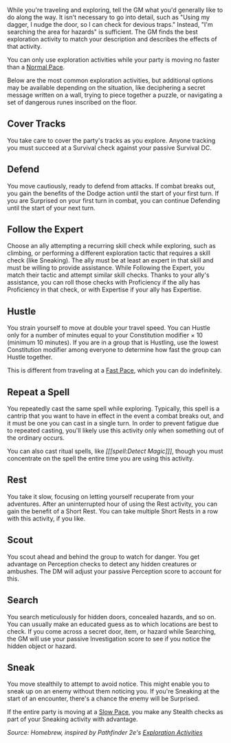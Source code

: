 While you're traveling and exploring, tell the GM what you'd generally like to do along the way. It isn't necessary to go into detail, such as "Using my dagger, I nudge the door, so I can check for devious traps." Instead, "I'm searching the area for hazards" is sufficient. The GM finds the best exploration activity to match your description and describes the effects of that activity.

You can only use exploration activities while your party is moving no faster than a [Normal Pace](/dnd/general/Adventuring#travel-pace).

Below are the most common exploration activities, but additional options may be available depending on the situation, like deciphering a secret message written on a wall, trying to piece together a puzzle, or navigating a set of dangerous runes inscribed on the floor.

## Cover Tracks

You take care to cover the party's tracks as you explore. Anyone tracking you must succeed at a Survival check against your passive Survival DC.

## Defend

You move cautiously, ready to defend from attacks. If combat breaks out, you gain the benefits of the Dodge action until the start of your first turn. If you are Surprised on your first turn in combat, you can continue Defending until the start of your next turn.

## Follow the Expert

Choose an ally attempting a recurring skill check while exploring, such as climbing, or performing a different exploration tactic that requires a skill check (like Sneaking). The ally must be at least an expert in that skill and must be willing to provide assistance. While Following the Expert, you match their tactic and attempt similar skill checks. Thanks to your ally's assistance, you can roll those checks with Proficiency if the ally has Proficiency in that check, or with Expertise if your ally has Expertise.

## Hustle

You strain yourself to move at double your travel speed. You can Hustle only for a number of minutes equal to your Constitution modifier × 10 (minimum 10 minutes). If you are in a group that is Hustling, use the lowest Constitution modifier among everyone to determine how fast the group can Hustle together. 

This is different from traveling at a [Fast Pace](/dnd/general/Adventuring#travel-pace), which you can do indefinitely.

## Repeat a Spell

You repeatedly cast the same spell while exploring. Typically, this spell is a cantrip that you want to have in effect in the event a combat breaks out, and it must be one you can cast in a single turn. In order to prevent fatigue due to repeated casting, you'll likely use this activity only when something out of the ordinary occurs.

You can also cast ritual spells, like _[[[spell:Detect Magic]]]_, though you must concentrate on the spell the entire time you are using this activity.

## Rest

You take it slow, focusing on letting yourself recuperate from your adventures. After an uninterrupted hour of using the Rest activity, you can gain the benefit of a Short Rest. You can take multiple Short Rests in a row with this activity, if you like.

## Scout

You scout ahead and behind the group to watch for danger. You get advantage on Perception checks to detect any hidden creatures or ambushes. The DM will adjust your passive Perception score to account for this.

## Search

You search meticulously for hidden doors, concealed hazards, and so on. You can usually make an educated guess as to which locations are best to check. If you come across a secret door, item, or hazard while Searching, the GM will use your passive Investigation score to see if you notice the hidden object or hazard. 

## Sneak

You move stealthily to attempt to avoid notice. This might enable you to sneak up on an enemy without them noticing you. If you're Sneaking at the start of an encounter, there's a chance the enemy will be Surprised.

If the entire party is moving at a [Slow Pace](/dnd/general/Adventuring#travel-pace), you make any Stealth checks as part of your Sneaking activity with advantage.

*Source: Homebrew, inspired by Pathfinder 2e's [Exploration Activities](https://2e.aonprd.com/Rules.aspx?ID=471)*